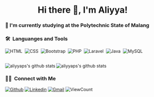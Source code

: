 <h1 align="center"> Hi there 👋, I'm Aliyya! </h1>

### 🔭 I'm currently studying at the Polytechnic State of Malang

### 🛠 &nbsp;Languanges and Tools
![HTML](https://img.shields.io/badge/-HTML-F0F8FF?style=flat&logo=HTML5)&nbsp;
![CSS](https://img.shields.io/badge/-CSS-F0F8FF?style=flat&logo=CSS3&logoColor=1572B6)&nbsp;
![Bootstrap](https://img.shields.io/badge/-Bootstrap-F0F8FF?style=flat&logo=bootstrap&logoColor=563D7C)&nbsp;
![PHP](https://img.shields.io/badge/-PHP-F0F8FF?style=flat&logo=PHP)&nbsp;
![Laravel](https://img.shields.io/badge/-Laravel-F0F8FF?style=flat&logo=laravel)&nbsp;
![Java](https://img.shields.io/badge/-Java-F0F8FF?style=flat&logo=Java&logoColor=FFA518)&nbsp;
![MySQL](https://img.shields.io/badge/-MySQL-F0F8FF?style=flat&logo=MySQL)&nbsp;

<br>

<img align="left" alt="aliyyaps's github stats" src="https://github-readme-stats.vercel.app/api?username=aliyyaps&show_icons=true&hide_border=true&theme=default&hide=stars"/>
<img align="centre" alt="aliyyaps's github stats" src="https://github-readme-stats.vercel.app/api/top-langs/?username=aliyyaps&theme=default&hide_border=true&layout=compact"/>

### 🤝🏻 &nbsp;Connect with Me

[![Github](https://img.shields.io/badge/-Github-000?style=flat&logo=Github&logoColor=white)](https://github.com/aliyyaps)
[![Linkedin](https://img.shields.io/badge/-LinkedIn-blue?style=flat&logo=Linkedin&logoColor=white)](https://www.linkedin.com/in/aliyya-putri-a8aaa8221/)
[![Gmail](https://img.shields.io/badge/-Gmail-c14438?style=flat&logo=Gmail&logoColor=white)](mailto:aliyyaps08y@gmail.com)
<img alt="ViewCount" src="https://views.whatilearened.today/views/github/fadilahonespot/fadilahonespot.svg" />

<!--
**aliyyaps/aliyyaps** is a ✨ _special_ ✨ repository because its `README.md` (this file) appears on your GitHub profile.

Here are some ideas to get you started:

- 🔭 I’m currently working on ...
- 🌱 I’m currently learning ...
- 👯 I’m looking to collaborate on ...
- 🤔 I’m looking for help with ...
- 💬 Ask me about ...
- 📫 How to reach me: ...
- 😄 Pronouns: ...
- ⚡ Fun fact: ...
-->

